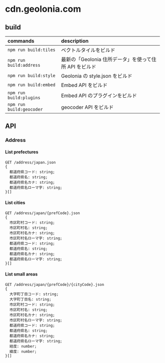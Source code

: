 # cdn.geolonia.com

## build

| commands                 | description |
| :----------------------- | :------------- |
| `npm run build:tiles`    | ベクトルタイルをビルド |
| `npm run build:address`  | 最新の「Geolonia 住所データ」を使って住所 API をビルド |
| `npm run build:style`    | Geolonia の style.json をビルド |
| `npm run build:embed`    | Embed API をビルド |
| `npm run build:plugins`  | Embed API のプラグインをビルド |
| `npm run build:geocoder` | geocoder API をビルド |

## API

### Address

#### List prefectures

```
GET /address/japan.json
{
  都道府県コード: string;
  都道府県名: string;
  都道府県名カナ: string;
  都道府県名ローマ字: string;
}[]
```

#### List cities

```
GET /address/japan/{prefCode}.json
{
  市区町村コード: string;
  市区町村名: string;
  市区町村名カナ: string;
  市区町村名ローマ字: string;
  都道府県コード: string;
  都道府県名: string;
  都道府県名カナ: string;
  都道府県名ローマ字: string;
}[]
```

#### List small areas

```
GET /address/japan/{prefCode}/{cityCode}.json
{
  大字町丁目コード: string;
  大字町丁目名: string;
  市区町村コード: string;
  市区町村名: string;
  市区町村名カナ: string;
  市区町村名ローマ字: string;
  都道府県コード: string;
  都道府県名: string;
  都道府県名カナ: string;
  都道府県名ローマ字: string;
  経度: number;
  緯度: number;
}[]
```

